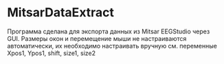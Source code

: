 # MitsarDataExtract
Программа сделана для экспорта данных из Mitsar EEGStudio через GUI.
Размеры окон и перемещение мыши не настраиваются автоматически, их необходимо настраивать вручную
см. переменные
Xpos1, Ypos1, shift, size1, size2
